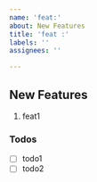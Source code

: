 ```yaml
---
name: 'feat:'
about: New Features
title: 'feat :'
labels: ''
assignees: ''

---
```


## New Features

1. feat1

### Todos

- [ ] todo1
- [ ] todo2
